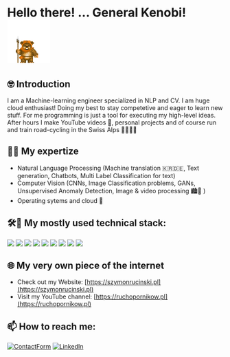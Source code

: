 # Hello there! ... General Kenobi! <img src="ewok.gif" width="100">

## 🤓 Introduction
I am a Machine-learning engineer specialized in NLP and CV. I am huge cloud enthusiast! Doing my best to stay competetive and eager to learn new stuff. For me programming is just a tool for executing my high-level ideas. 
After hours I make YouTube videos 🎥, personal projects and of course run and train road-cycling in the Swiss Alps 🚴‍♀️🏃‍♂️

## 👨‍🔬 My expertize
- Natural Language Processing (Machine translation 🇰🇷🇩🇪, Text generation, Chatbots, Multi Label Classification for text)
- Computer Vision (CNNs, Image Classification problems, GANs, Unsupervised Anomaly Detection, Image & video processing 🏙📸 )
- Operating sytems and cloud 🐧

## 🛠🧠 My mostly used technical stack: 

<code><img height="20" src="https://img.shields.io/badge/Python-3776AB?style=for-the-badge&logo=python&logoColor=white"></code>
<code><img height="20" src="https://img.shields.io/badge/scikit--learn-%23F7931E.svg?style=for-the-badge&logo=scikit-learn&logoColor=white"></code>
<code><img height="20" src="https://img.shields.io/badge/PyTorch-%23EE4C2C.svg?style=for-the-badge&logo=PyTorch&logoColor=white"></code>
<code><img height="20" src="https://img.shields.io/badge/TensorFlow-%23FF6F00.svg?style=for-the-badge&logo=TensorFlow&logoColor=white"></code>
<code><img height="20" src="https://img.shields.io/badge/react-%2320232a.svg?style=for-the-badge&logo=react&logoColor=%2361DAFB"></code>
<code><img height="20" src="https://img.shields.io/badge/DJANGO-REST-ff1709?style=for-the-badge&logo=django&logoColor=white&color=ff1709&labelColor=gray"></code>
<code><img height="20" src="https://img.shields.io/badge/azure-%230072C6.svg?style=for-the-badge&logo=microsoftazure&logoColor=white"></code>
<code><img height="20" src="https://img.shields.io/badge/Apple-%23000000.svg?style=for-the-badge&logo=apple&logoColor=white"></code>
<code><img height="20" src="https://img.shields.io/badge/Docker-2CA5E0?style=for-the-badge&logo=docker&logoColor=white"></code>
<!-- <code><img height="20" src="https://img.shields.io/badge/shell_script-%23121011.svg?style=for-the-badge&logo=gnu-bash&logoColor=white"></code>
 -->
## 🌐 My very own piece of the internet 

- Check out my Website: [https://szymonrucinski.pl](https://szymonrucinski.pl)
- Visit my YouTube channel: [https://ruchopornikow.pl](https://ruchopornikow.pl)

## 📫 How to reach me:

<a href="https://www.szymonrucinski.pl/#contact">![ContactForm](https://img.shields.io/badge/website-D14836?style=for-the-badge&logo=About.me&logoColor=white)</a> <a href="https://www.linkedin.com/in/szymon-rucinski/">![LinkedIn](https://img.shields.io/badge/LinkedIn-0077B5?style=for-the-badge&logo=linkedin&logoColor=white)</a>
